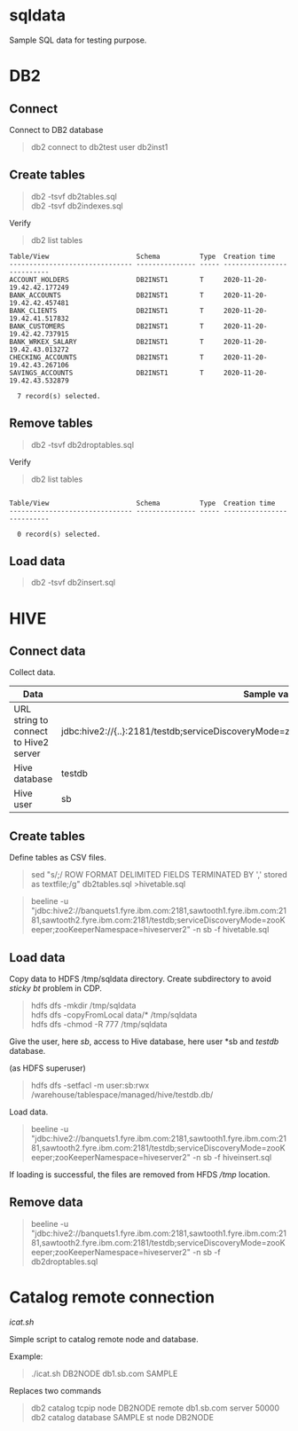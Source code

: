 # sqldata

Sample SQL data for testing purpose.

# DB2

## Connect
Connect to DB2 database

> db2 connect to db2test user db2inst1 <br>

## Create tables

> db2 -tsvf db2tables.sql<br>
> db2 -tsvf db2indexes.sql 

Verify<br>

>db2 list tables
```
Table/View                      Schema          Type  Creation time             
------------------------------- --------------- ----- --------------------------
ACCOUNT_HOLDERS                 DB2INST1        T     2020-11-20-19.42.42.177249
BANK_ACCOUNTS                   DB2INST1        T     2020-11-20-19.42.42.457481
BANK_CLIENTS                    DB2INST1        T     2020-11-20-19.42.41.517832
BANK_CUSTOMERS                  DB2INST1        T     2020-11-20-19.42.42.737915
BANK_WRKEX_SALARY               DB2INST1        T     2020-11-20-19.42.43.013272
CHECKING_ACCOUNTS               DB2INST1        T     2020-11-20-19.42.43.267106
SAVINGS_ACCOUNTS                DB2INST1        T     2020-11-20-19.42.43.532879

  7 record(s) selected.
```

## Remove tables

> db2 -tsvf db2droptables.sql<br>

Verify<br>

>db2 list tables<br>

```

Table/View                      Schema          Type  Creation time             
------------------------------- --------------- ----- --------------------------

  0 record(s) selected.
```

## Load data

> db2 -tsvf db2insert.sql<br>

# HIVE
 
## Connect data

Collect data.

| Data | Sample value |
| -- | -- |
| URL string to connect to Hive2 server | jdbc:hive2://{..}:2181/testdb;serviceDiscoveryMode=zooKeeper;zooKeeperNamespace=hiveserver2
| Hive database | testdb
| Hive user | sb

## Create tables

Define tables as CSV files.<br>

> sed "s/;/ ROW FORMAT DELIMITED FIELDS TERMINATED BY ',' stored as textfile;/g" db2tables.sql  >hivetable.sql<br>

>  beeline -u "jdbc:hive2://banquets1.fyre.ibm.com:2181,sawtooth1.fyre.ibm.com:2181,sawtooth2.fyre.ibm.com:2181/testdb;serviceDiscoveryMode=zooKeeper;zooKeeperNamespace=hiveserver2" -n sb -f hivetable.sql <br>

## Load data

Copy data to HDFS /tmp/sqldata directory. Create subdirectory to avoid *sticky bt* problem in CDP.<br>

> hdfs dfs -mkdir /tmp/sqldata<br>
> hdfs dfs -copyFromLocal data/* /tmp/sqldata<br>
> hdfs dfs -chmod -R 777 /tmp/sqldata<br>

Give the user, here *sb*, access to Hive database, here user *sb and *testdb* database.

(as HDFS superuser)<br>

> hdfs dfs -setfacl -m user:sb:rwx /warehouse/tablespace/managed/hive/testdb.db/<br>

Load data.<br>

>  beeline -u "jdbc:hive2://banquets1.fyre.ibm.com:2181,sawtooth1.fyre.ibm.com:2181,sawtooth2.fyre.ibm.com:2181/testdb;serviceDiscoveryMode=zooKeeper;zooKeeperNamespace=hiveserver2" -n sb -f hiveinsert.sql

If loading is successful, the files are removed from HFDS */tmp* location.

## Remove data

> beeline -u "jdbc:hive2://banquets1.fyre.ibm.com:2181,sawtooth1.fyre.ibm.com:2181,sawtooth2.fyre.ibm.com:2181/testdb;serviceDiscoveryMode=zooKeeper;zooKeeperNamespace=hiveserver2" -n sb -f db2droptables.sql 

# Catalog remote connection

*icat.sh* <br>

Simple script to catalog remote node and database.<br>

Example:<br>

> ./icat.sh DB2NODE db1.sb.com SAMPLE

Replaces two commands<br>
> db2 catalog tcpip node DB2NODE remote db1.sb.com server 50000<br>
> db2 catalog database SAMPLE st node DB2NODE<br>
